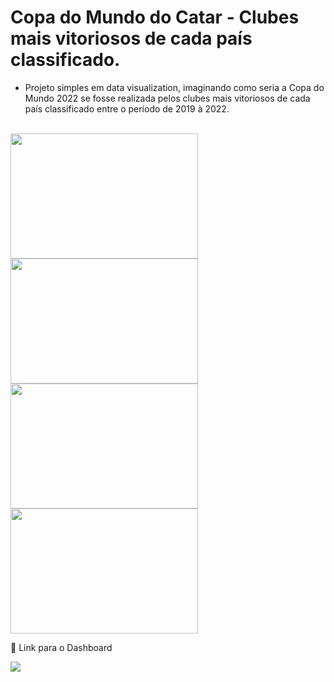 # Copa do Mundo do Catar - Clubes mais vitoriosos de cada país classificado.

- Projeto simples em data visualization, imaginando como seria a Copa do Mundo 2022 se fosse realizada pelos clubes mais vitoriosos de cada país classificado entre o período de 2019 à 2022.

<div style="display: inline_block"><br>
 <img align"center"  height="200" width="300" src="https://i.ibb.co/3vyM5Vr/copa1.jpg">
 <img align"center"  height="200" width="300" src="https://i.ibb.co/cXdK8bw/copa2.jpg">
 <img align"center"  height="200" width="300" src="https://i.ibb.co/JFsCSLr/copa3.jpg">
 <img align"center"  height="200" width="300" src="https://i.ibb.co/fFW0Pn6/copa4.jpg">
 

</div>




🔗 Link para o Dashboard
<div>
 <a href="https://app.powerbi.com/view?r=eyJrIjoiMDcyZTNjZTUtNDI1NC00NzEyLWIwNDEtNzlkZTExMDllYjlmIiwidCI6IjQyYjFjMWEyLTE0NjItNDNkMy04OTExLTZkYzQ5N2I1YjUwMyJ9" target="_blank"><img src="https://i.ibb.co/jR4n2bm/icons8-power-bi-48.png" target="_blank"></a>
</div>
